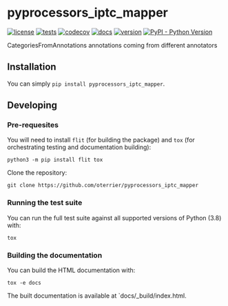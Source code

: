 # pyprocessors_iptc_mapper

[![license](https://img.shields.io/github/license/oterrier/pyprocessors_iptc_mapper)](https://github.com/oterrier/pyprocessors_iptc_mapper/blob/master/LICENSE)
[![tests](https://github.com/oterrier/pyprocessors_iptc_mapper/workflows/tests/badge.svg)](https://github.com/oterrier/pyprocessors_iptc_mapper/actions?query=workflow%3Atests)
[![codecov](https://img.shields.io/codecov/c/github/oterrier/pyprocessors_iptc_mapper)](https://codecov.io/gh/oterrier/pyprocessors_iptc_mapper)
[![docs](https://img.shields.io/readthedocs/pyprocessors_iptc_mapper)](https://pyprocessors_iptc_mapper.readthedocs.io)
[![version](https://img.shields.io/pypi/v/pyprocessors_iptc_mapper)](https://pypi.org/project/pyprocessors_iptc_mapper/)
[![PyPI - Python Version](https://img.shields.io/pypi/pyversions/pyprocessors_iptc_mapper)](https://pypi.org/project/pyprocessors_iptc_mapper/)

CategoriesFromAnnotations annotations coming from different annotators

## Installation

You can simply `pip install pyprocessors_iptc_mapper`.

## Developing

### Pre-requesites

You will need to install `flit` (for building the package) and `tox` (for orchestrating testing and documentation building):

```
python3 -m pip install flit tox
```

Clone the repository:

```
git clone https://github.com/oterrier/pyprocessors_iptc_mapper
```

### Running the test suite

You can run the full test suite against all supported versions of Python (3.8) with:

```
tox
```

### Building the documentation

You can build the HTML documentation with:

```
tox -e docs
```

The built documentation is available at `docs/_build/index.html.
